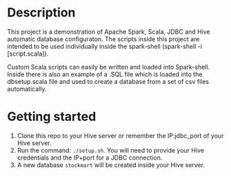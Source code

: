 

# Description

This project is a demonstration of Apache Spark, Scala, JDBC and Hive
automatic database configuraton.  The scripts inside this project are intended to be used individually inside the spark-shell (spark-shell -i [script.scala]).

Custom Scala scripts can easily be written and loaded into Spark-shell.  Inside there is also an example of a .SQL file which is loaded into the dbsetup.scala file and used to create a 
database from a set of csv files automatically.

# Getting started

1. Clone this repo to your Hive server or remember the IP:jdbc_port of your Hive server.
2. Run the command: `./setup.sh`. You will need to provide your Hive credentials and the IP+port for a JDBC connection. 
3. A new database `stockmart` will be created inside your Hive server.  

